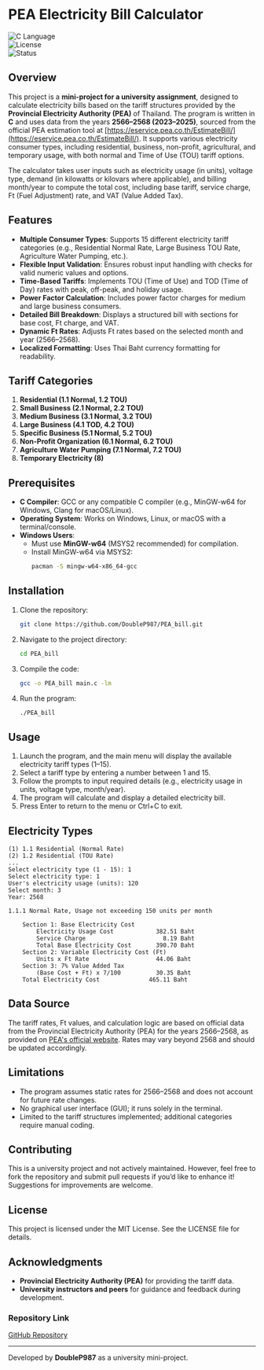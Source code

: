 # PEA Electricity Bill Calculator

![C Language](https://img.shields.io/badge/Language-C-blue.svg)  
![License](https://img.shields.io/badge/License-MIT-green.svg)  
![Status](https://img.shields.io/badge/Status-Completed-brightgreen.svg)

## Overview

This project is a **mini-project for a university assignment**, designed to calculate electricity bills based on the tariff structures provided by the **Provincial Electricity Authority (PEA)** of Thailand. The program is written in **C** and uses data from the years **2566–2568 (2023–2025)**, sourced from the official PEA estimation tool at [https://eservice.pea.co.th/EstimateBill/](https://eservice.pea.co.th/EstimateBill/). It supports various electricity consumer types, including residential, business, non-profit, agricultural, and temporary usage, with both normal and Time of Use (TOU) tariff options.

The calculator takes user inputs such as electricity usage (in units), voltage type, demand (in kilowatts or kilovars where applicable), and billing month/year to compute the total cost, including base tariff, service charge, Ft (Fuel Adjustment) rate, and VAT (Value Added Tax).

## Features

- **Multiple Consumer Types**: Supports 15 different electricity tariff categories (e.g., Residential Normal Rate, Large Business TOU Rate, Agriculture Water Pumping, etc.).
- **Flexible Input Validation**: Ensures robust input handling with checks for valid numeric values and options.
- **Time-Based Tariffs**: Implements TOU (Time of Use) and TOD (Time of Day) rates with peak, off-peak, and holiday usage.
- **Power Factor Calculation**: Includes power factor charges for medium and large business consumers.
- **Detailed Bill Breakdown**: Displays a structured bill with sections for base cost, Ft charge, and VAT.
- **Dynamic Ft Rates**: Adjusts Ft rates based on the selected month and year (2566–2568).
- **Localized Formatting**: Uses Thai Baht currency formatting for readability.

## Tariff Categories

1. **Residential (1.1 Normal, 1.2 TOU)**  
2. **Small Business (2.1 Normal, 2.2 TOU)**  
3. **Medium Business (3.1 Normal, 3.2 TOU)**  
4. **Large Business (4.1 TOD, 4.2 TOU)**  
5. **Specific Business (5.1 Normal, 5.2 TOU)**  
6. **Non-Profit Organization (6.1 Normal, 6.2 TOU)**  
7. **Agriculture Water Pumping (7.1 Normal, 7.2 TOU)**  
8. **Temporary Electricity (8)**  

## Prerequisites

- **C Compiler**: GCC or any compatible C compiler (e.g., MinGW-w64 for Windows, Clang for macOS/Linux).
- **Operating System**: Works on Windows, Linux, or macOS with a terminal/console.
- **Windows Users**:
  - Must use **MinGW-w64** (MSYS2 recommended) for compilation.
  - Install MinGW-w64 via MSYS2:  
    ```sh
    pacman -S mingw-w64-x86_64-gcc
    ```

## Installation

1. Clone the repository:
   ```bash
   git clone https://github.com/DoubleP987/PEA_bill.git
   ```
2. Navigate to the project directory:
   ```bash
   cd PEA_bill
   ```
3. Compile the code:
   ```bash
   gcc -o PEA_bill main.c -lm
   ```
4. Run the program:
   ```bash
   ./PEA_bill
   ```

## Usage

1. Launch the program, and the main menu will display the available electricity tariff types (1–15).
2. Select a tariff type by entering a number between 1 and 15.
3. Follow the prompts to input required details (e.g., electricity usage in units, voltage type, month/year).
4. The program will calculate and display a detailed electricity bill.
5. Press Enter to return to the menu or Ctrl+C to exit.

## Electricity Types

```
(1) 1.1 Residential (Normal Rate)
(2) 1.2 Residential (TOU Rate)
...
Select electricity type (1 - 15): 1
Select electricity type: 1
User's electricity usage (units): 120
Select month: 3
Year: 2568
```

```
1.1.1 Normal Rate, Usage not exceeding 150 units per month

	Section 1: Base Electricity Cost
		Electricity Usage Cost            382.51 Baht
		Service Charge                      8.19 Baht
		Total Base Electricity Cost       390.70 Baht
	Section 2: Variable Electricity Cost (Ft)
		Units x Ft Rate                   44.06 Baht
	Section 3: 7% Value Added Tax
		(Base Cost + Ft) x 7/100          30.35 Baht
	Total Electricity Cost              465.11 Baht
```

## Data Source

The tariff rates, Ft values, and calculation logic are based on official data from the Provincial Electricity Authority (PEA) for the years 2566–2568, as provided on [PEA's official website](https://eservice.pea.co.th/EstimateBill/). Rates may vary beyond 2568 and should be updated accordingly.

## Limitations

- The program assumes static rates for 2566–2568 and does not account for future rate changes.
- No graphical user interface (GUI); it runs solely in the terminal.
- Limited to the tariff structures implemented; additional categories require manual coding.

## Contributing

This is a university project and not actively maintained. However, feel free to fork the repository and submit pull requests if you’d like to enhance it! Suggestions for improvements are welcome.

## License

This project is licensed under the MIT License. See the LICENSE file for details.

## Acknowledgments

- **Provincial Electricity Authority (PEA)** for providing the tariff data.
- **University instructors and peers** for guidance and feedback during development.

### Repository Link
[GitHub Repository](https://github.com/DoubleP987/PEA_bill)

---

Developed by **DoubleP987** as a university mini-project.

